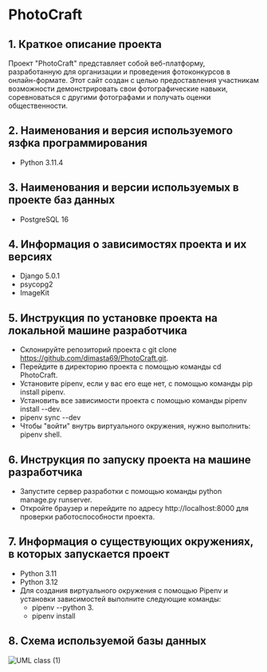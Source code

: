 # PhotoCraft
##  1. Краткое описание проекта 
Проект "PhotoCraft" представляет собой веб-платформу, разработанную для организации и проведения фотоконкурсов в онлайн-формате. Этот сайт создан с целью предоставления участникам возможности демонстрировать свои фотографические 
навыки, соревноваться с другими фотографами и получать оценки общественности. 
## 2. Наименования и версия используемого язфка программирования
 - Python 3.11.4
## 3. Наименования и версии используемых в проекте баз данных
 - PostgreSQL 16
## 4. Информация о зависимостях проекта и их версиях
 - Django 5.0.1
 - psycopg2
 - ImageKit
## 5. Инструкция по установке проекта на локальной машине разработчика
 -  Склонируйте репозиторий проекта с git clone https://github.com/dimasta69/PhotoCraft.git.
 -  Перейдите в директорию проекта с помощью команды cd PhotoCraft.
 -  Установите pipenv, если у вас его еще нет, с помощью команды pip install pipenv.
 -  Установить все зависимости проекта с помощью команды pipenv install --dev.
 -  pipenv sync --dev
 -  Чтобы "войти" внутрь виртуального окружения, нужно выполнить: pipenv shell.
## 6. Инструкция по запуску проекта на машине разработчика
 -  Запустите сервер разработки с помощью команды python manage.py runserver.
 -  Откройте браузер и перейдите по адресу http://localhost:8000 для проверки работоспособности проекта.
## 7. Информация о существующих окружениях, в которых запускается проект
 - Python 3.11
 - Python 3.12
 - Для создания виртуального окружения с помощью Pipenv и установки зависимостей выполните следующие команды:
   - pipenv --python 3.
   - pipenv install
## 8. Схема используемой базы данных 
![UML class (1)](https://github.com/dimasta69/PhotoCraft/assets/136033339/f4a2020f-363c-442d-91d1-101ad73763c1)

